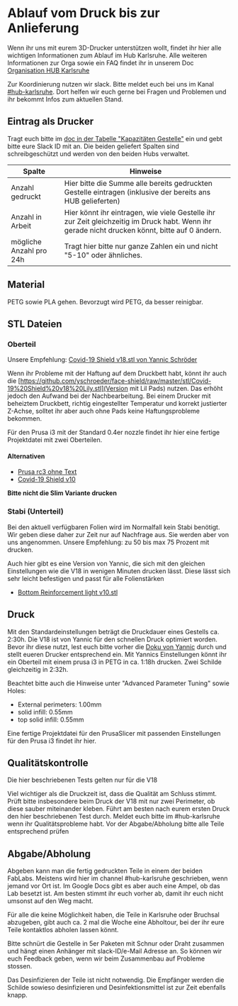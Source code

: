 # Ablauf vom Druck bis zur Anlieferung
Wenn ihr uns mit eurem 3D-Drucker unterstützen wollt, findet ihr hier alle wichtigen Informationen zum Ablauf im Hub Karlsruhe.
Alle weiteren Informationen zur Orga sowie ein FAQ findet ihr in unserem Doc [Organisation HUB Karlsruhe](https://docs.google.com/spreadsheets/d/1wsZU-VTYREOStcnClETrNQFkIYqHXFwlxU8IcKh8BXk)

Zur Koordinierung nutzen wir slack. Bitte meldet euch bei uns im Kanal [#hub-karlsruhe](https://app.slack.com/client/T010HM3B6BS/C010VSH5RD5). Dort helfen wir euch gerne bei Fragen und Problemen und ihr bekommt Infos zum aktuellen Stand. 


## Eintrag als Drucker
Tragt euch bitte im [doc in der Tabelle "Kapazitäten Gestelle"](https://docs.google.com/spreadsheets/d/1wsZU-VTYREOStcnClETrNQFkIYqHXFwlxU8IcKh8BXk/edit#gid=0) ein und gebt bitte eure Slack ID mit an. Die beiden geliefert Spalten sind schreibgeschützt und werden von den beiden Hubs verwaltet.

Spalte | Hinweise
------------ | -------------
Anzahl gedruckt | Hier bitte die Summe alle bereits gedruckten Gestelle eintragen (inklusive der bereits ans HUB gelieferten)
Anzahl in Arbeit | Hier könnt ihr eintragen, wie viele Gestelle ihr zur Zeit gleichzeitig im Druck habt. Wenn ihr gerade nicht drucken könnt, bitte auf 0 ändern.
mögliche Anzahl pro 24h | Tragt hier bitte nur ganze Zahlen ein und nicht "5-10" oder ähnliches.

## Material
PETG sowie PLA gehen. Bevorzugt wird PETG, da besser reinigbar.

## STL Dateien
### Oberteil
Unsere Empfehlung: [Covid-19 Shield v18.stl von Yannic Schröder](https://github.com/yschroeder/face-shield/raw/master/stl/Covid-19%20Shield%20v18.stl)

Wenn ihr Probleme mit der Haftung auf dem Druckbett habt, könnt ihr auch die [https://github.com/yschroeder/face-shield/raw/master/stl/Covid-19%20Shield%20v18%20Lily.stl](Version mit Lil Pads) nutzen. Das erhöht jedoch den Aufwand bei der Nachbearbeitung. Bei einem Drucker mit beheiztem Druckbett, richtig eingestellter Temperatur und korrekt justierter Z-Achse, solltet ihr aber auch ohne Pads keine Haftungsprobleme bekommen.

Für den Prusa i3 mit der Standard 0.4er nozzle findet ihr hier eine fertige Projektdatei mit zwei Oberteilen.

#### Alternativen
* [Prusa rc3 ohne Text](https://media.prusaprinters.org/media/prints/25857/stls/270587_b59f75d0-4b8a-4999-8417-e5e75874ff98/covid19_headband_rc3.stl)
* [Covid-19 Shield v10](https://github.com/yschroeder/face-shield/raw/master/stl/Covid-19%20Shield%20v10.stl)

**Bitte nicht die Slim Variante drucken**

### Stabi (Unterteil)
Bei den aktuell verfügbaren Folien wird im Normalfall kein Stabi benötigt. Wir geben diese daher zur Zeit nur auf Nachfrage aus. Sie werden aber von uns angenommen. Unsere Empfehlung: zu 50 bis max 75 Prozent mit drucken.

Auch hier gibt es eine Version von Yannic, die sich mit den gleichen Einstellungen wie die V18 in wenigen Minuten drucken lässt. Diese lässt sich sehr leicht befestigen und passt für alle Folienstärken

* [Bottom Reinforcement light v10.stl](https://github.com/yschroeder/face-shield/raw/master/stl/Bottom%20Reinforcement%20light%20v10.stl)

## Druck
Mit den Standardeinstellungen beträgt die Druckdauer eines Gestells ca. 2:30h. Die V18 ist von Yannic für den schnellen Druck optimiert worden. Bevor ihr diese nutzt, lest euch bitte vorher die [Doku von Yannic](https://github.com/yschroeder/face-shield) durch und stellt eueren Drucker entsprechend ein. Mit Yannics Einstellungen könnt ihr ein Oberteil mit einem prusa i3 in PETG in ca. 1:18h drucken. Zwei Schilde gleichzeitig in 2:32h. 

Beachtet bitte auch die Hinweise unter "Advanced Parameter Tuning" sowie Holes:
* External perimeters: 1.00mm
* solid infill: 0.55mm
* top solid infill: 0.55mm

Eine fertige Projektdatei für den PrusaSlicer mit passenden Einstellungen für den Prusa i3 findet ihr hier.

## Qualitätskontrolle
Die hier beschriebenen Tests gelten nur für die V18

Viel wichtiger als die Druckzeit ist, dass die Qualität am Schluss stimmt. Prüft bitte insbesondere beim Druck der V18 mit nur zwei Perimeter, ob diese sauber miteinander kleben.
Führt am besten nach eurem ersten Druck den hier beschriebenen Test durch. Meldet euch bitte im #hub-karlsruhe wenn ihr Qualitätsprobleme habt. Vor der Abgabe/Abholung bitte alle Teile entsprechend prüfen

## Abgabe/Abholung
Abgeben kann man die fertig gedruckten Teile in einem der beiden FabLabs. Meistens wird hier im channel #hub-karlsruhe geschrieben, wenn jemand vor Ort ist. Im Google Docs gibt es aber auch eine Ampel, ob das Lab besetzt ist. Am besten stimmt ihr euch vorher ab, damit ihr euch nicht umsonst auf den Weg macht.

Für alle die keine Möglichkeit haben, die Teile in Karlsruhe oder Bruchsal abzugeben, gibt auch ca. 2 mal die Woche eine Abholtour, bei der ihr eure Teile kontaktlos abholen lassen könnt. 

Bitte schnürt die Gestelle in 5er Paketen mit Schnur oder Draht zusammen und hängt einen Anhänger mit slack-ID/e-Mail Adresse an. So können wir euch Feedback geben, wenn wir beim Zusammenbau auf Probleme stossen.

Das Desinfizieren der Teile ist nicht notwendig. Die Empfänger werden die Schilde sowieso desinfizieren und Desinfektionsmittel ist zur Zeit ebenfalls knapp.
